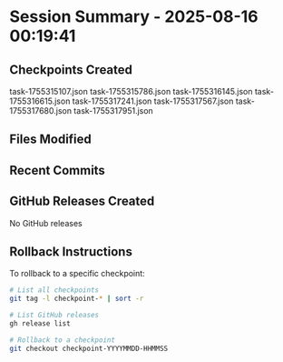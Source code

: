 # Session Summary - 2025-08-16 00:19:41

## Checkpoints Created
task-1755315107.json
task-1755315786.json
task-1755316145.json
task-1755316615.json
task-1755317241.json
task-1755317567.json
task-1755317680.json
task-1755317951.json

## Files Modified


## Recent Commits


## GitHub Releases Created
No GitHub releases

## Rollback Instructions
To rollback to a specific checkpoint:
```bash
# List all checkpoints
git tag -l checkpoint-* | sort -r

# List GitHub releases
gh release list

# Rollback to a checkpoint
git checkout checkpoint-YYYYMMDD-HHMMSS
```
